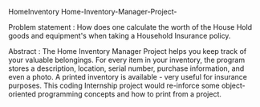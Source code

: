 HomeInventory
Home-Inventory-Manager-Project-

Problem statement : How does one calculate the worth of the House Hold goods and equipment's when taking a
Household Insurance policy.

Abstract : The Home Inventory Manager Project helps you keep track of your valuable belongings. 
For every item in your inventory, 
the program stores a description, 
location, serial number, purchase information, and even a photo. A printed inventory 
is available - very useful for insurance purposes. This coding Internship project would re-inforce some 
object-oriented programming concepts and how to print from a project.
